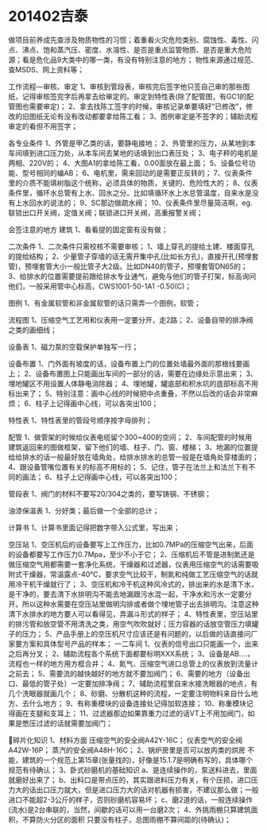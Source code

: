 # 201402吉泰

做项目前养成先查涉及物质物性的习惯；着重看火灾危险类别、腐蚀性、毒性、闪点、沸点、饱和蒸汽压、密度、水溶性、是否是重点监管物质、是否是重大危险源；看是危化品9大类中的哪一类，有没有特别注意的地方；
物性来源通过规范、查MSDS、网上资料等；

工作流程—审核、审定
1、审核到管段表，审核完后签字他只签自己审的那些图纸，记得审核签完字后再拿去给审定的。审定到特性表(除了配管图，有GC1的配管图也需要审定)；
2、拿去找陈工签字的时候，审核记录单要填好“已修改”，修改的旧图纸无论有没有改动都要拿给陈工看；
3、图例审定是不签字的；辅助流程审定的看但不用签字；

各专业条件
1、外管是甲乙类的话，要静电接地；
2、外管里的压力，从某地到本车间填到进口压力处，从本车间去某地的话填到出口表压处；
3、电子秤的电机是两相、220V的；
4、大图A1的拿给陈工看，0.00面放在最上面；
5、设备位号功能、型号相同的编AB；
6、电机里，需来回动的是需要正反转的；
7、仪表条件里的介质不能填树脂这个统称，必须具体的物质，关键的、危险性大的；
8、仪表条件里，循环水总管有上水、回水之分。比如填循环水上水总管温度，自来水是没有上水回水的说法的；
9、SC那边做疏水阀；
10、仪表条件里尽量简洁啊，eg.联锁出口开关阀，定值关阀；联锁进口开关阀，高重报警关阀；

会签注意的地方
建筑
1、看看提的固定窗有没有做；

二次条件
1、二次条件只需校核不需要审核；
1、墙上穿孔的提给土建、楼面穿孔的提给结构；
2、少量管子穿墙的话无需开集中孔(比如长方孔)，直接开孔(预埋套管)，预埋套管大小一般比管子大2级。比如DN40的管子，预埋套管DN65的；
3、给排水的位置需要提前跟给排水专业通气，避免与他们的管子打架，标高询问他们，一般采用管中心标高，CWS1001-50-1A1 -0.50(C)；




图例
1、有金属软管和非金属软管的话只需弄一个图例，软管；

流程图
1、压缩空气工艺用和仪表用一定要分开，走2路；
2、设备自带的排净阀之类的画细线；

设备表
1、磁力泵的空载保护单独写一行；

设备布置
1、门外面有坡度的话，设备布置上门的位置处墙最外面的那根线要画上；
2、设备布置图上只能画出车间的一部分的话，需要在边缘处示意出来；
3、埋地罐区不用设置人体静电消除器；
4、埋地罐，罐底部和积水坑的底部标高不用标出来了；
5、特别注意：画中心线的时候把中点重叠，不然以后改的话会非常麻烦；
6、柱子上记得画中心线，可以各突出100；

特性表
1、特性表里的管段号顺序按字母排列；

配管
1、做管架的时候给仪表电缆留个300~400的空间；
2、车间配管的时候用建筑返回来的图做框架，留下他们的墙、柱子、门、窗、楼梯；
3、地漏的位置提给给排水的话一般最好放在墙角处，给排水排水的总管一般是在墙角处穿楼面的；
4、跟设备管嘴位置有关的标高不用标的；
5、记住，管子在法兰上和法兰下有不同的画法；
6、柱子上记得画中心线，可以各突出100；

管段表
1、阀门的材料不要写20/304之类的，要写铸钢、不锈钢；

油漆保温表
1、分好类；最后做一个全部的总计；

计算书
1、计算书里面记得把数字带入公式里，写出来；






空压站
1、空压机后的设备要写上工作压力，比如0.7MPa的压缩空气出来，后面的设备都要写工作压力0.7Mpa，至少不小于它；
2、压缩机后不管是进制氮还是做压缩空气用都需要一套净化系统，干燥器和过滤器，仪表用压缩空气的话需要吸附式干燥器，常温露点-40℃，要求空气比较干，制氮和纯做工艺压缩空气的话就用冷干机干燥就行了；
3、空压机和冷干机这种风冷式的，排出来的水是清下水，是干净的，要去清下水排明沟不能去地漏跟污水混一起，干净水和污水一定要分开。所以这种水需要在空压站里做明沟排或者做个埋地管子出去排明沟。注意这种清下水排水的地方要人可以看得见，弄漏斗形式的样子；
4、特性表里，空压站里的排污管和放空管不用清洗之类，用空气吹吹就好；压力容器的话放空管压力填罐子的压力；
5、产品手册上的空压机尺寸应该还是有问题的，以后做的话直接问厂家要方案和具体型号产品的样本；
一二车间
1、仪表的信号出口只能画一个，出来之后再分叉；
2、辅助流程各个系统下面都要标明XXX系统；
3、设备是AB….，流程也一样的地方用方框合并；
4、氮气、压缩空气进口总管上的仪表放到流量计之前去；
5、需要流的越快越好的地方就不要加阀门；
6、需要的地方（设备出口、最低的管子处）一定要加排净阀；
7、辅助流程里自来水接洗眼器的地点，有几个洗眼器就画几个；
8、砂磨、分散机这种的流程，一定要注明物料来自什么地方、去什么地方；
9、有称重模块的设备连接处记得加软连接；
10、称重模块记得画在支腿和支耳上；
11、过滤器那边如果靠重力过滤的话VT上不用加阀门，如果是憋压过滤的话就需要加阀门；

碎片化知识
1、材料方面
压缩空气的安全阀A42Y-16C；
仪表空气的安全阀A42W-16P；
蒸汽的安全阀A48H-16C；
2、锅炉房里是否可以放丙类的烘房
不能，建筑的一个规范上第15章(张量找的)，好像是15.1.7是明确有写的，具体哪个规范有待确认；
3、卧式砂磨机的基础知识
a、是连续操作的，泵送料进去，里面就磨好出来了；
b、出料口是带点压的，其实跟进料压力有关，有个压损，进口压力大的话出口压力就大，但是进口压力大的话对机器有损害，不建议那么做；一般进口不能超2-3公斤的样子，否则砂磨机容易坏；
c、磨2道的话，一般连续操作(流水)是2台串联的，当然，间歇的话可以用一台磨2次；
4、外挑雨棚只算建筑面积，不算防火分区的面积
只要没有柱子，总图雨棚不算间距的(待确认)；






